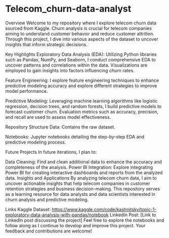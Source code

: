 # Telecom_churn-data-analyst

Overview
Welcome to my repository where I explore telecom churn data sourced from Kaggle. Churn analysis is crucial for telecom companies aiming to understand customer behavior and reduce customer attrition. Through this project, I dive into various aspects of the dataset to uncover insights that inform strategic decisions.

Key Highlights
Exploratory Data Analysis (EDA): Utilizing Python libraries such as Pandas, NumPy, and Seaborn, I conduct comprehensive EDA to uncover patterns and correlations within the data. Visualizations are employed to gain insights into factors influencing churn rates.

Feature Engineering: I explore feature engineering techniques to enhance predictive modeling accuracy and explore different strategies to improve model performance.

Predictive Modeling: Leveraging machine learning algorithms like logistic regression, decision trees, and random forests, I build predictive models to forecast customer churn. Evaluation metrics such as accuracy, precision, and recall are used to assess model effectiveness.

Repository Structure
Data: Contains the raw dataset.

Notebooks: Jupyter notebooks detailing the step-by-step EDA and predictive modeling process.

Future Projects
In future iterations, I plan to:

Data Cleaning: Find and clean additional data to enhance the accuracy and completeness of the analysis.
Power BI Integration: Explore integrating Power BI for creating interactive dashboards and reports from the analyzed data.
Insights and Applications
By analyzing telecom churn data, I aim to uncover actionable insights that help telecom companies in customer retention strategies and business decision-making. This repository serves as a learning resource for data analysts and data scientists interested in churn analysis and predictive modeling.

Links
Kaggle Dataset: https://www.kaggle.com/code/kashnitsky/topic-1-exploratory-data-analysis-with-pandas/notebook
LinkedIn Post: [Link to LinkedIn post discussing the project]
Feel free to explore the notebooks and follow along as I continue to develop and improve this project. Your feedback and contributions are welcome!
